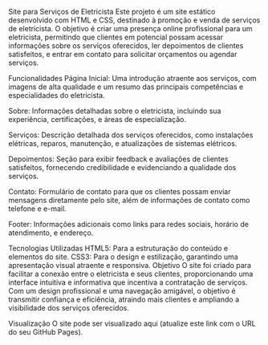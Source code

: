 Site para Serviços de Eletricista
Este projeto é um site estático desenvolvido com HTML e CSS, destinado à promoção e venda de serviços de eletricista. O objetivo é criar uma presença online profissional para um eletricista, permitindo que clientes em potencial possam acessar informações sobre os serviços oferecidos, ler depoimentos de clientes satisfeitos, e entrar em contato para solicitar orçamentos ou agendar serviços.

Funcionalidades
Página Inicial: Uma introdução atraente aos serviços, com imagens de alta qualidade e um resumo das principais competências e especialidades do eletricista.

Sobre: Informações detalhadas sobre o eletricista, incluindo sua experiência, certificações, e áreas de especialização.

Serviços: Descrição detalhada dos serviços oferecidos, como instalações elétricas, reparos, manutenção, e atualizações de sistemas elétricos.

Depoimentos: Seção para exibir feedback e avaliações de clientes satisfeitos, fornecendo credibilidade e evidenciando a qualidade dos serviços.

Contato: Formulário de contato para que os clientes possam enviar mensagens diretamente pelo site, além de informações de contato como telefone e e-mail.

Footer: Informações adicionais como links para redes sociais, horário de atendimento, e endereço.

Tecnologias Utilizadas
HTML5: Para a estruturação do conteúdo e elementos do site.
CSS3: Para o design e estilização, garantindo uma apresentação visual atraente e responsiva.
Objetivo
O site foi criado para facilitar a conexão entre o eletricista e seus clientes, proporcionando uma interface intuitiva e informativa que incentiva a contratação de serviços. Com um design profissional e uma navegação amigável, o objetivo é transmitir confiança e eficiência, atraindo mais clientes e ampliando a visibilidade dos serviços oferecidos.

Visualização
O site pode ser visualizado aqui (atualize este link com o URL do seu GitHub Pages).

